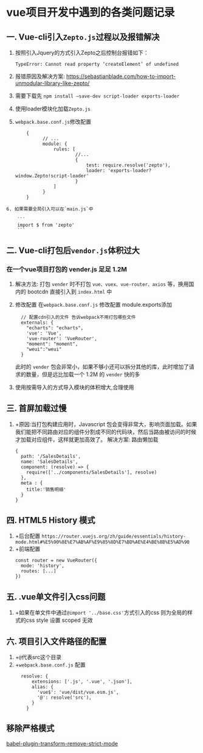 # vue项目开发中遇到的各类问题记录

## 一.  Vue-cli引入`Zepto.js`过程以及报错解决

  1. 按照引入Jquery的方式引入Zepto之后控制台报错如下：
  
      `TypeError: Cannot read property ‘createElement’ of undefined`

  2. 报错原因及解决方案: https://sebastianblade.com/how-to-import-unmodular-library-like-zepto/ 
  3. 需要下载先 `npm install –save-dev script-loader exports-loader`
  4. 使用loader模块化加载`Zepto.js` 
  5. `webpack.base.conf.js`修改配置

      ```
          {
                // ...
                module: {
                    rules: [
                            //...
                            {
                                test: require.resolve('zepto'),
                                loader: 'exports-loader?window.Zepto!script-loader'
                            }
                    ]
                }
          }
      ```
    6. 如果需要全局引入可以在`main.js`中
  
        ```
        import $ from 'zepto'
        ```
## 二.  Vue-cli打包后`vendor.js`体积过大
  ### 在一个vue项目打包的 vender.js 足足 1.2M
  1. 解决方法: 打包 `vender` 时不打包 `vue、vuex、vue-router、axios` 等，换用国内的 bootcdn 直接引入到 `index.html` 中

  2. 修改配置 在`webpack.base.conf.js` 修改配置 module.exports添加
        ```
          // 配置cdn引入的文件 告诉webpack不用打包哪些文件
          externals: {
            "echarts": "echarts",
            'vue': 'Vue',
            'vue-router': 'VueRouter',
            "moment": "moment",
            "weui":"weui"
          }
        ```
      此时的 `vender` 包会非常小，如果不够小还可以拆分其他的库，此时增加了请求的数量，但是远比加载一个 1.2M 的 `vender` 快的多
 3. 使用按需导入的方式导入模块的体积增大,合理使用

## 三. 首屏加载过慢

   1. +原因:当打包构建应用时，Javascript 包会变得非常大，影响页面加载。如果我们能把不同路由对应的组件分割成不同的代码块，然后当路由被访问的时候才加载对应组件，这样就更加高效了。
    解决方案:  路由懒加载
        ```
        {
          path: '/SalesDetails',
          name: 'SalesDetails',
          component: (resolve) => {
            require(['../components/SalesDetails'], resolve)
          },
          meta : {
            title:'销售明细'
          }
        }
        ```
## 四. HTML5 History 模式
  1. +后台配置 `https://router.vuejs.org/zh/guide/essentials/history-mode.html#%E5%90%8E%E7%AB%AF%E9%85%8D%E7%BD%AE%E4%BE%8B%E5%AD%90`
  2.  +前端配置
      ```
      const router = new VueRouter({
        mode: 'history',
        routes: [...]
      })
      ```
## 五. .vue单文件引入css问题
 1. +如果在单文件中通过`@import '../base.css'`方式引入的css  则为全局的样式的css style 设置 scoped 无效
## 六. 项目引入文件路径的配置
1. +`@`代表src这个目录
2. +`webpack.base.conf.js` 配置
      ```
        resolve: {
            extensions: ['.js', '.vue', '.json'],
            alias: {
              'vue$': 'vue/dist/vue.esm.js',
              '@': resolve('src'),
            }
          }
      ```
## 移除严格模式
[babel-plugin-transform-remove-strict-mode](https://github.com/genify/babel-plugin-transform-remove-strict-mode)
